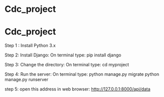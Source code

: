 # Cdc_project
# Cdc_project

Step 1 : Install Python 3.x

Step 2: Install Django:
On terminal type:
pip install django

Step 3: Change the directory:
On terminal type:
cd myproject

Step 4: Run the server:
On terminal type:
python manage.py migrate
python manage.py runserver

step 5: open this address in web browser:
http://127.0.0.1:8000/api/data
